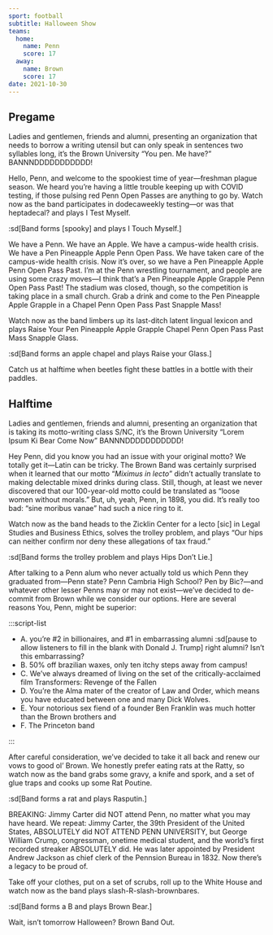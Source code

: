 ```yaml
---
sport: football
subtitle: Halloween Show
teams:
  home:
    name: Penn
    score: 17
  away:
    name: Brown
    score: 17
date: 2021-10-30
---
```


## Pregame

Ladies and gentlemen, friends and alumni, presenting an organization that needs to borrow a writing utensil but can only speak in sentences two syllables long, it’s the Brown University “You pen. Me have?” BANNNDDDDDDDDDDD!

Hello, Penn, and welcome to the spookiest time of year—freshman plague season. We heard you’re having a little trouble keeping up with COVID testing, if those pulsing red Penn Open Passes are anything to go by. Watch now as the band participates in dodecaweekly testing—or was that heptadecal? and plays I Test Myself.

:sd[Band forms [spooky] and plays I Touch Myself.]

We have a Penn. We have an Apple. We have a campus-wide health crisis. We have a Pen Pineapple Apple Penn Open Pass. We have taken care of the campus-wide health crisis. Now it’s over, so we have a Pen Pineapple Apple Penn Open Pass Past. I’m at the Penn wrestling tournament, and people are using some crazy moves—I think that’s a Pen Pineapple Apple Grapple Penn Open Pass Past! The stadium was closed, though, so the competition is taking place in a small church. Grab a drink and come to the Pen Pineapple Apple Grapple in a Chapel Penn Open Pass Past Snapple Mass!

Watch now as the band limbers up its last-ditch latent lingual lexicon and plays Raise Your Pen Pineapple Apple Grapple Chapel Penn Open Pass Past Mass Snapple Glass.

:sd[Band forms an apple chapel and plays Raise your Glass.]

Catch us at halftime when beetles fight these battles in a bottle with their paddles.

## Halftime

Ladies and gentlemen, friends and alumni, presenting an organization that is taking its motto-writing class S/NC, it’s the Brown University “Lorem Ipsum Ki Bear Come Now” BANNNDDDDDDDDDDD!

Hey Penn, did you know you had an issue with your original motto? We totally get it—Latin can be tricky. The Brown Band was certainly surprised when it learned that our motto “_Miximus in lecto_” didn’t actually translate to making delectable mixed drinks during class. Still, though, at least we never discovered that our 100-year-old motto could be translated as “loose women without morals.” But, uh, yeah, Penn, in 1898, you did. It’s really too bad: “sine moribus vanae” had such a nice ring to it.

Watch now as the band heads to the Zicklin Center for a lecto [sic] in Legal Studies and Business Ethics, solves the trolley problem, and plays “Our hips can neither confirm nor deny these allegations of tax fraud.”

:sd[Band forms the trolley problem and plays Hips Don’t Lie.]

After talking to a Penn alum who never actually told us which Penn they graduated from—Penn state? Penn Cambria High School? Pen by Bic?—and whatever other lesser Penns may or may not exist—we’ve decided to de-commit from Brown while we consider our options. Here are several reasons You, Penn, might be superior:

:::script-list

- A. you’re #2 in billionaires, and #1 in embarrassing alumni :sd[pause to allow listeners to fill in the blank with Donald J. Trump] right alumni? Isn’t this embarrassing?
- B. 50% off brazilian waxes, only ten itchy steps away from campus!
- C. We’ve always dreamed of living on the set of the critically-acclaimed film Transformers: Revenge of the Fallen
- D. You’re the Alma mater of the creator of Law and Order, which means you have educated between one and many Dick Wolves.
- E. Your notorious sex fiend of a founder Ben Franklin was much hotter than the Brown brothers and
- F. The Princeton band

:::

After careful consideration, we’ve decided to take it all back and renew our vows to good ol’ Brown. We honestly prefer eating rats at the Ratty, so watch now as the band grabs some gravy, a knife and spork, and a set of glue traps and cooks up some Rat Poutine.

:sd[Band forms a rat and plays Rasputin.]

BREAKING: Jimmy Carter did NOT attend Penn, no matter what you may have heard. We repeat: Jimmy Carter, the 39th President of the United States, ABSOLUTELY did NOT ATTEND PENN UNIVERSITY, but George William Crump, congressman, onetime medical student, and the world’s first recorded streaker ABSOLUTELY did. He was later appointed by President Andrew Jackson as chief clerk of the Pennsion Bureau in 1832. Now there’s a legacy to be proud of.

Take off your clothes, put on a set of scrubs, roll up to the White House and watch now as the band plays slash-R-slash-brownbares.

:sd[Band forms a B and plays Brown Bear.]

Wait, isn’t tomorrow Halloween? Brown Band Out.
